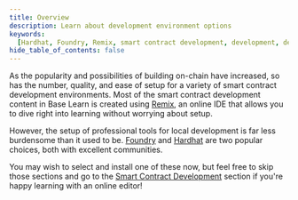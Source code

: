 ```yaml
---
title: Overview
description: Learn about development environment options
keywords:
  [Hardhat, Foundry, Remix, smart contract development, development, development environments]
hide_table_of_contents: false
---
```


As the popularity and possibilities of building on-chain have increased, so has the number, quality, and ease of setup for a variety of smart contract development environments. Most of the smart contract development content in Base Learn is created using [Remix], an online IDE that allows you to dive right into learning without worrying about setup.

However, the setup of professional tools for local development is far less burdensome than it used to be. [Foundry] and [Hardhat] are two popular choices, both with excellent communities.

You may wish to select and install one of these now, but feel free to skip those sections and go to the [Smart Contract Development] section if you're happy learning with an online editor!

[Remix]: https://remix.ethereum.org/
[Foundry]: https://book.getfoundry.sh/
[Hardhat]: https://hardhat.org/
[Smart Contract Development]: ../introduction-to-solidity/introduction-to-solidity-overview
